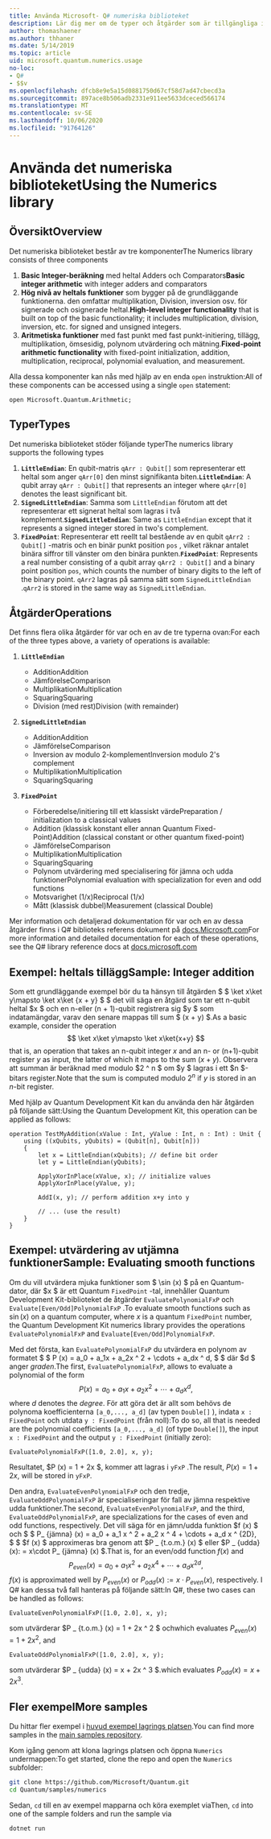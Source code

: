 ```yaml
---
title: Använda Microsoft- Q# numeriska biblioteket
description: Lär dig mer om de typer och åtgärder som är tillgängliga i Microsoft Quantum numeric-biblioteket.
author: thomashaener
ms.author: thhaner
ms.date: 5/14/2019
ms.topic: article
uid: microsoft.quantum.numerics.usage
no-loc:
- Q#
- $$v
ms.openlocfilehash: dfcb8e9e5a15d0881750d67cf58d7ad47cbecd3a
ms.sourcegitcommit: 897ace8b506adb2331e911ee5633dceced566174
ms.translationtype: MT
ms.contentlocale: sv-SE
ms.lasthandoff: 10/06/2020
ms.locfileid: "91764126"
---
```

# <a name="using-the-numerics-library"></a><span data-ttu-id="f3600-103">Använda det numeriska biblioteket</span><span class="sxs-lookup"><span data-stu-id="f3600-103">Using the Numerics library</span></span>

## <a name="overview"></a><span data-ttu-id="f3600-104">Översikt</span><span class="sxs-lookup"><span data-stu-id="f3600-104">Overview</span></span>

<span data-ttu-id="f3600-105">Det numeriska biblioteket består av tre komponenter</span><span class="sxs-lookup"><span data-stu-id="f3600-105">The Numerics library consists of three components</span></span>

1. <span data-ttu-id="f3600-106">**Basic Integer-beräkning** med heltal Adders och Comparators</span><span class="sxs-lookup"><span data-stu-id="f3600-106">**Basic integer arithmetic** with integer adders and comparators</span></span>
1. <span data-ttu-id="f3600-107">**Hög nivå av heltals funktioner** som bygger på de grundläggande funktionerna. den omfattar multiplikation, Division, inversion osv.  för signerade och osignerade heltal.</span><span class="sxs-lookup"><span data-stu-id="f3600-107">**High-level integer functionality** that is built on top of the basic  functionality; it includes multiplication, division, inversion, etc.  for signed and unsigned integers.</span></span>
1. <span data-ttu-id="f3600-108">**Aritmetiska funktioner** med fast punkt med fast punkt-initiering, tillägg, multiplikation, ömsesidig, polynom utvärdering och mätning.</span><span class="sxs-lookup"><span data-stu-id="f3600-108">**Fixed-point arithmetic functionality** with fixed-point initialization,  addition, multiplication, reciprocal, polynomial evaluation, and measurement.</span></span>

<span data-ttu-id="f3600-109">Alla dessa komponenter kan nås med hjälp av en enda `open` instruktion:</span><span class="sxs-lookup"><span data-stu-id="f3600-109">All of these components can be accessed using a single `open` statement:</span></span>
```qsharp
open Microsoft.Quantum.Arithmetic;
```

## <a name="types"></a><span data-ttu-id="f3600-110">Typer</span><span class="sxs-lookup"><span data-stu-id="f3600-110">Types</span></span>

<span data-ttu-id="f3600-111">Det numeriska biblioteket stöder följande typer</span><span class="sxs-lookup"><span data-stu-id="f3600-111">The numerics library supports the following types</span></span>

1. <span data-ttu-id="f3600-112">**`LittleEndian`**: En qubit-matris `qArr : Qubit[]` som representerar ett heltal som anger `qArr[0]` den minst signifikanta biten.</span><span class="sxs-lookup"><span data-stu-id="f3600-112">**`LittleEndian`**: A qubit array `qArr : Qubit[]` that represents an integer where `qArr[0]` denotes the least significant bit.</span></span>
1. <span data-ttu-id="f3600-113">**`SignedLittleEndian`**: Samma som `LittleEndian` förutom att det representerar ett signerat heltal som lagras i två komplement.</span><span class="sxs-lookup"><span data-stu-id="f3600-113">**`SignedLittleEndian`**: Same as `LittleEndian` except that it represents a signed integer stored in two's complement.</span></span>
1. <span data-ttu-id="f3600-114">**`FixedPoint`**: Representerar ett reellt tal bestående av en qubit `qArr2 : Qubit[]` -matris och en binär punkt position `pos` , vilket räknar antalet binära siffror till vänster om den binära punkten.</span><span class="sxs-lookup"><span data-stu-id="f3600-114">**`FixedPoint`**: Represents a real number consisting of a qubit array `qArr2 : Qubit[]` and a binary point position `pos`, which counts the number of binary digits to the left of the binary point.</span></span> <span data-ttu-id="f3600-115">`qArr2` lagras på samma sätt som `SignedLittleEndian` .</span><span class="sxs-lookup"><span data-stu-id="f3600-115">`qArr2` is stored in the same way as `SignedLittleEndian`.</span></span>

## <a name="operations"></a><span data-ttu-id="f3600-116">Åtgärder</span><span class="sxs-lookup"><span data-stu-id="f3600-116">Operations</span></span>

<span data-ttu-id="f3600-117">Det finns flera olika åtgärder för var och en av de tre typerna ovan:</span><span class="sxs-lookup"><span data-stu-id="f3600-117">For each of the three types above, a variety of operations is available:</span></span>

1. **`LittleEndian`**
    - <span data-ttu-id="f3600-118">Addition</span><span class="sxs-lookup"><span data-stu-id="f3600-118">Addition</span></span>
    - <span data-ttu-id="f3600-119">Jämförelse</span><span class="sxs-lookup"><span data-stu-id="f3600-119">Comparison</span></span>
    - <span data-ttu-id="f3600-120">Multiplikation</span><span class="sxs-lookup"><span data-stu-id="f3600-120">Multiplication</span></span>
    - <span data-ttu-id="f3600-121">Squaring</span><span class="sxs-lookup"><span data-stu-id="f3600-121">Squaring</span></span>
    - <span data-ttu-id="f3600-122">Division (med rest)</span><span class="sxs-lookup"><span data-stu-id="f3600-122">Division (with remainder)</span></span>

1. **`SignedLittleEndian`**
    - <span data-ttu-id="f3600-123">Addition</span><span class="sxs-lookup"><span data-stu-id="f3600-123">Addition</span></span>
    - <span data-ttu-id="f3600-124">Jämförelse</span><span class="sxs-lookup"><span data-stu-id="f3600-124">Comparison</span></span>
    - <span data-ttu-id="f3600-125">Inversion av modulo 2-komplement</span><span class="sxs-lookup"><span data-stu-id="f3600-125">Inversion modulo 2's complement</span></span>
    - <span data-ttu-id="f3600-126">Multiplikation</span><span class="sxs-lookup"><span data-stu-id="f3600-126">Multiplication</span></span>
    - <span data-ttu-id="f3600-127">Squaring</span><span class="sxs-lookup"><span data-stu-id="f3600-127">Squaring</span></span>

1. **`FixedPoint`**
    - <span data-ttu-id="f3600-128">Förberedelse/initiering till ett klassiskt värde</span><span class="sxs-lookup"><span data-stu-id="f3600-128">Preparation / initialization to a classical values</span></span>
    - <span data-ttu-id="f3600-129">Addition (klassisk konstant eller annan Quantum Fixed-Point)</span><span class="sxs-lookup"><span data-stu-id="f3600-129">Addition (classical constant or other quantum fixed-point)</span></span>
    - <span data-ttu-id="f3600-130">Jämförelse</span><span class="sxs-lookup"><span data-stu-id="f3600-130">Comparison</span></span>
    - <span data-ttu-id="f3600-131">Multiplikation</span><span class="sxs-lookup"><span data-stu-id="f3600-131">Multiplication</span></span>
    - <span data-ttu-id="f3600-132">Squaring</span><span class="sxs-lookup"><span data-stu-id="f3600-132">Squaring</span></span>
    - <span data-ttu-id="f3600-133">Polynom utvärdering med specialisering för jämna och udda funktioner</span><span class="sxs-lookup"><span data-stu-id="f3600-133">Polynomial evaluation with specialization for even and odd functions</span></span>
    - <span data-ttu-id="f3600-134">Motsvarighet (1/x)</span><span class="sxs-lookup"><span data-stu-id="f3600-134">Reciprocal (1/x)</span></span>
    - <span data-ttu-id="f3600-135">Mått (klassisk dubbel)</span><span class="sxs-lookup"><span data-stu-id="f3600-135">Measurement (classical Double)</span></span>

<span data-ttu-id="f3600-136">Mer information och detaljerad dokumentation för var och en av dessa åtgärder finns i Q# biblioteks referens dokument på [docs.Microsoft.com](https://docs.microsoft.com/quantum)</span><span class="sxs-lookup"><span data-stu-id="f3600-136">For more information and detailed documentation for each of these operations, see the Q# library reference docs at [docs.microsoft.com](https://docs.microsoft.com/quantum)</span></span>

## <a name="sample-integer-addition"></a><span data-ttu-id="f3600-137">Exempel: heltals tillägg</span><span class="sxs-lookup"><span data-stu-id="f3600-137">Sample: Integer addition</span></span>

<span data-ttu-id="f3600-138">Som ett grundläggande exempel bör du ta hänsyn till åtgärden $ $ \ket x\ket y\mapsto \ket x\ket {x + y} $ $ det vill säga en åtgärd som tar ett n-qubit heltal $x $ och en n-eller (n + 1)-qubit registrera sig $y $ som indatamängdar, varav den senare mappas till sum $ (x + y) $.</span><span class="sxs-lookup"><span data-stu-id="f3600-138">As a basic example, consider the operation $$ \ket x\ket y\mapsto \ket x\ket{x+y} $$ that is, an operation that takes an n-qubit integer $x$ and an n- or (n+1)-qubit register $y$ as input, the latter of which it maps to the sum $(x+y)$.</span></span> <span data-ttu-id="f3600-139">Observera att summan är beräknad med modulo $2 ^ n $ om $y $ lagras i ett $n $-bitars register.</span><span class="sxs-lookup"><span data-stu-id="f3600-139">Note that the sum is computed modulo $2^n$ if $y$ is stored in an $n$-bit register.</span></span>

<span data-ttu-id="f3600-140">Med hjälp av Quantum Development Kit kan du använda den här åtgärden på följande sätt:</span><span class="sxs-lookup"><span data-stu-id="f3600-140">Using the Quantum Development Kit, this operation can be applied as follows:</span></span>
```qsharp
operation TestMyAddition(xValue : Int, yValue : Int, n : Int) : Unit {
    using ((xQubits, yQubits) = (Qubit[n], Qubit[n]))
    {
        let x = LittleEndian(xQubits); // define bit order
        let y = LittleEndian(yQubits);
        
        ApplyXorInPlace(xValue, x); // initialize values
        ApplyXorInPlace(yValue, y);
        
        AddI(x, y); // perform addition x+y into y
        
        // ... (use the result)
    }
}
```

## <a name="sample-evaluating-smooth-functions"></a><span data-ttu-id="f3600-141">Exempel: utvärdering av utjämna funktioner</span><span class="sxs-lookup"><span data-stu-id="f3600-141">Sample: Evaluating smooth functions</span></span>

<span data-ttu-id="f3600-142">Om du vill utvärdera mjuka funktioner som $ \sin (x) $ på en Quantum-dator, där $x $ är ett Quantum `FixedPoint` -tal, innehåller Quantum Development Kit-biblioteket de åtgärder `EvaluatePolynomialFxP` och `Evaluate[Even/Odd]PolynomialFxP` .</span><span class="sxs-lookup"><span data-stu-id="f3600-142">To evaluate smooth functions such as $\sin(x)$ on a quantum computer, where $x$ is a quantum `FixedPoint` number, the Quantum Development Kit numerics library provides the operations `EvaluatePolynomialFxP` and `Evaluate[Even/Odd]PolynomialFxP`.</span></span>

<span data-ttu-id="f3600-143">Med det första, kan `EvaluatePolynomialFxP` du utvärdera en polynom av formatet $ $ P (x) = a_0 + a_1x + a_2x ^ 2 + \cdots + a_dx ^ d, $ $ där $d $ anger *graden*.</span><span class="sxs-lookup"><span data-stu-id="f3600-143">The first, `EvaluatePolynomialFxP`, allows to evaluate a polynomial of the form $$ P(x) = a_0 + a_1x + a_2x^2 + \cdots + a_dx^d, $$ where $d$ denotes the *degree*.</span></span> <span data-ttu-id="f3600-144">För att göra det är allt som behövs de polynoma koefficienterna `[a_0,..., a_d]` (av typen `Double[]` ), indata `x : FixedPoint` och utdata `y : FixedPoint` (från noll):</span><span class="sxs-lookup"><span data-stu-id="f3600-144">To do so, all that is needed are the polynomial coefficients `[a_0,..., a_d]` (of type `Double[]`), the input `x : FixedPoint` and the output `y : FixedPoint` (initially zero):</span></span>
```qsharp
EvaluatePolynomialFxP([1.0, 2.0], x, y);
```
<span data-ttu-id="f3600-145">Resultatet, $P (x) = 1 + 2x $, kommer att lagras i `yFxP` .</span><span class="sxs-lookup"><span data-stu-id="f3600-145">The result, $P(x)=1+2x$, will be stored in `yFxP`.</span></span>

<span data-ttu-id="f3600-146">Den andra, `EvaluateEvenPolynomialFxP` och den tredje, `EvaluateOddPolynomialFxP` är specialiseringar för fall av jämna respektive udda funktioner.</span><span class="sxs-lookup"><span data-stu-id="f3600-146">The second, `EvaluateEvenPolynomialFxP`, and the third, `EvaluateOddPolynomialFxP`, are specializations for the cases of even and odd functions, respectively.</span></span> <span data-ttu-id="f3600-147">Det vill säga för en jämn/udda funktion $f (x) $ och $ $ P_ {jämna} (x) = a_0 + a_1 x ^ 2 + a_2 x ^ 4 + \cdots + a_d x ^ {2D}, $ $ $f (x) $ approximeras bra genom att $P _ {t.o.m.} (x) $ eller $P _ {udda} (x): = x\cdot P_ {jämna} (x) $.</span><span class="sxs-lookup"><span data-stu-id="f3600-147">That is, for an even/odd function $f(x)$ and $$ P_{even}(x)=a_0 + a_1 x^2 + a_2 x^4 + \cdots + a_d x^{2d}, $$ $f(x)$ is approximated well by $P_{even}(x)$ or $P_{odd}(x) := x\cdot P_{even}(x)$, respectively.</span></span>
<span data-ttu-id="f3600-148">I Q# kan dessa två fall hanteras på följande sätt:</span><span class="sxs-lookup"><span data-stu-id="f3600-148">In Q#, these two cases can be handled as follows:</span></span>
```qsharp
EvaluateEvenPolynomialFxP([1.0, 2.0], x, y);
```
<span data-ttu-id="f3600-149">som utvärderar $P _ {t.o.m.} (x) = 1 + 2x ^ 2 $ och</span><span class="sxs-lookup"><span data-stu-id="f3600-149">which evaluates $P_{even}(x) = 1 + 2x^2$, and</span></span>
```qsharp
EvaluateOddPolynomialFxP([1.0, 2.0], x, y);
```
<span data-ttu-id="f3600-150">som utvärderar $P _ {udda} (x) = x + 2x ^ 3 $.</span><span class="sxs-lookup"><span data-stu-id="f3600-150">which evaluates $P_{odd}(x) = x + 2x^3$.</span></span>

## <a name="more-samples"></a><span data-ttu-id="f3600-151">Fler exempel</span><span class="sxs-lookup"><span data-stu-id="f3600-151">More samples</span></span>

<span data-ttu-id="f3600-152">Du hittar fler exempel i [huvud exempel lagrings platsen](https://github.com/Microsoft/Quantum).</span><span class="sxs-lookup"><span data-stu-id="f3600-152">You can find more samples in the [main samples repository](https://github.com/Microsoft/Quantum).</span></span>

<span data-ttu-id="f3600-153">Kom igång genom att klona lagrings platsen och öppna `Numerics` undermappen:</span><span class="sxs-lookup"><span data-stu-id="f3600-153">To get started, clone the repo and open the `Numerics` subfolder:</span></span>

```bash
git clone https://github.com/Microsoft/Quantum.git
cd Quantum/samples/numerics
```

<span data-ttu-id="f3600-154">Sedan, `cd` till en av exempel mapparna och köra exemplet via</span><span class="sxs-lookup"><span data-stu-id="f3600-154">Then, `cd` into one of the sample folders and run the sample via</span></span>

```bash
dotnet run
```

